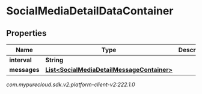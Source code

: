 # SocialMediaDetailDataContainer


## Properties

| Name | Type | Description | Notes |
| ------------ | ------------- | ------------- | ------------- |
| **interval** | **String** |  |  [optional] |
| **messages** | [**List&lt;SocialMediaDetailMessageContainer&gt;**](SocialMediaDetailMessageContainer) |  |  [optional] |




_com.mypurecloud.sdk.v2:platform-client-v2:222.1.0_
